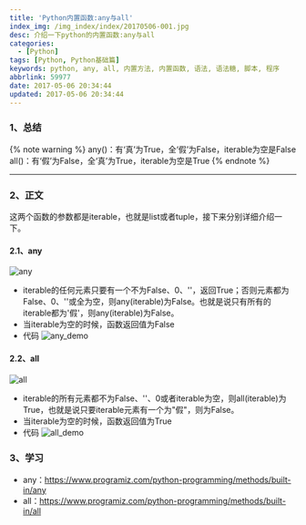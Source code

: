 ```yaml
---
title: 'Python内置函数:any与all'
index_img: /img_index/index/20170506-001.jpg
desc: 介绍一下python的内置函数:any与all
categories:
  - [Python]
tags: [Python, Python基础篇]
keywords: python, any, all, 内置方法, 内置函数, 语法, 语法糖, 脚本, 程序
abbrlink: 59977
date: 2017-05-06 20:34:44
updated: 2017-05-06 20:34:44
---
```


### 1、总结

{% note warning %}
any()：有‘真’为True，全‘假’为False，iterable为空是False
all()：有‘假’为False，全‘真’为True，iterable为空是True
{% endnote %}

<!--more-->
<hr />

### 2、正文

这两个函数的参数都是iterable，也就是list或者tuple，接下来分别详细介绍一下。

#### 2.1、any

![any](any.png)

- iterable的任何元素只要有一个不为False、0、''，返回True；否则元素都为False、0、''或全为空，则any(iterable)为False。也就是说只有所有的iterable都为'假'，则any(iterable)为False。
- 当iterable为空的时候，函数返回值为False
- 代码
![any_demo](any_demo.png)
#### 2.2、all

![all](all.png)

- iterable的所有元素都不为False、''、0或者iterable为空，则all(iterable)为True，也就是说只要iterable元素有一个为"假"，则为False。
- 当iterable为空的时候，函数返回值为True
- 代码
![all_demo](all_demo.png)

### 3、学习

* any：https://www.programiz.com/python-programming/methods/built-in/any
* all：https://www.programiz.com/python-programming/methods/built-in/all

